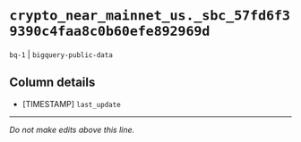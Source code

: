 # `crypto_near_mainnet_us._sbc_57fd6f39390c4faa8c0b60efe892969d`
`bq-1` | `bigquery-public-data`

## Column details
* [TIMESTAMP] `last_update`

-------------------------------------------------------------------------------
*Do not make edits above this line.*
